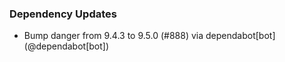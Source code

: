 ### Dependency Updates
* Bump danger from 9.4.3 to 9.5.0 (#888) via dependabot[bot] (@dependabot[bot])

